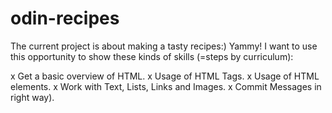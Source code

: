 # odin-recipes

The current project is about making a tasty recipes:) Yammy!
I want to use this opportunity to show these kinds of skills (=steps by curriculum):

x Get a basic overview of HTML.
x Usage of HTML Tags.
x Usage of HTML elements.
x Work with Text, Lists, Links and Images.
x Commit Messages in right way).
